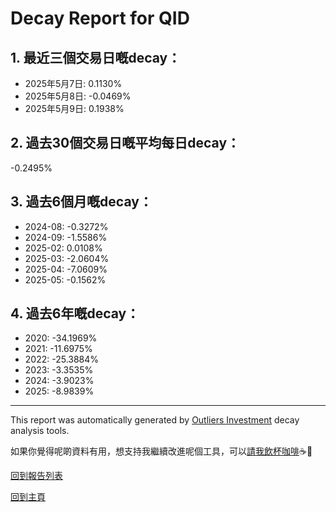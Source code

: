 # Decay Report for QID

## 1. 最近三個交易日嘅decay：

- 2025年5月7日: 0.1130%
- 2025年5月8日: -0.0469%
- 2025年5月9日: 0.1938%

## 2. 過去30個交易日嘅平均每日decay：
-0.2495%

## 3. 過去6個月嘅decay：

- 2024-08: -0.3272%
- 2024-09: -1.5586%
- 2025-02: 0.0108%
- 2025-03: -2.0604%
- 2025-04: -7.0609%
- 2025-05: -0.1562%

## 4. 過去6年嘅decay：

- 2020: -34.1969%
- 2021: -11.6975%
- 2022: -25.3884%
- 2023: -3.3535%
- 2024: -3.9023%
- 2025: -8.9839%

***
This report was automatically generated by [Outliers Investment](https://outliersecon.github.io/Outliers-Investment/) decay analysis tools.

如果你覺得呢啲資料有用，想支持我繼續改進呢個工具，可以[請我飲杯咖啡](https://buymeacoffee.com/outliersecon)☕🙏

[回到報告列表](https://outliersecon.github.io/Outliers-Investment/reports/reports_public)

[回到主頁](https://outliersecon.github.io/Outliers-Investment/)